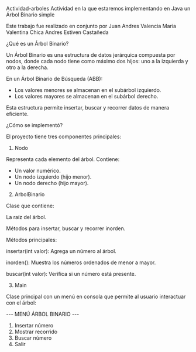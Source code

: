 Actividad-arboles
Actividad en la que estaremos implementando en Java un Árbol Binario simple

Este trabajo fue realizado en conjunto por 
Juan Andres Valencia
Maria Valentina Chica
Andres Estiven Castañeda

¿Qué es un Árbol Binario?

Un Árbol Binario es una estructura de datos jerárquica compuesta por nodos, donde cada nodo tiene como máximo dos hijos:
uno a la izquierda y otro a la derecha.

En un Árbol Binario de Búsqueda (ABB):

- Los valores menores se almacenan en el subárbol izquierdo.
- Los valores mayores se almacenan en el subárbol derecho.

Esta estructura permite insertar, buscar y recorrer datos de manera eficiente.

¿Cómo se implementó?

El proyecto tiene tres componentes principales:

1. Nodo

Representa cada elemento del árbol. Contiene:

- Un valor numérico.
- Un nodo izquierdo (hijo menor).
- Un nodo derecho (hijo mayor).
  
2. ArbolBinario

Clase que contiene:

La raíz del árbol.

Métodos para insertar, buscar y recorrer inorden.

Métodos principales:

insertar(int valor): Agrega un número al árbol.

inorden(): Muestra los números ordenados de menor a mayor.

buscar(int valor): Verifica si un número está presente.

3. Main

Clase principal con un menú en consola que permite al usuario interactuar con el árbol:

--- MENÚ ÁRBOL BINARIO ---
1. Insertar número
2. Mostrar recorrido
3. Buscar número
4. Salir
